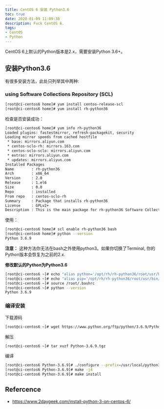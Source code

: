 ```yaml
---
title: CentOS 6 安装 Python3.6
toc: true
date: 2020-01-09 11:09:38
description: Fuck CentOS 6.
tags:
- CentOS
- Python
---
```


CentOS 6上默认的Python版本是2.x，需要安装Python 3.6+。

## 安装Python3.6

有很多安装方法，此处只列举其中两种: 

### using Software Collections Repository (SCL)

```bash
[root@ci-centos6 home]# yum install centos-release-scl
[root@ci-centos6 home]# yum install rh-python36
```

检查是否安装成功：

```bash
[root@ci-centos6 home]# yum info rh-python36
Loaded plugins: fastestmirror, refresh-packagekit, security
Loading mirror speeds from cached hostfile
 * base: mirrors.aliyun.com
 * centos-sclo-rh: mirrors.163.com
 * centos-sclo-sclo: mirrors.aliyun.com
 * extras: mirrors.aliyun.com
 * updates: mirrors.aliyun.com
Installed Packages
Name        : rh-python36
Arch        : x86_64
Version     : 2.0
Release     : 1.el6
Size        : 0.0  
Repo        : installed
From repo   : centos-sclo-rh
Summary     : Package that installs rh-python36
License     : GPLv2+
Description : This is the main package for rh-python36 Software Collection.
```

使用：

```bash
[root@ci-centos6 home]# scl enable rh-python36 bash
[root@ci-centos6 home]# python --version
Python 3.6.9
```

**注意：** 这种方法你无法在bash之外使用python3。如果你切换了Terminal, 你的Python版本会恢复为之前的2.x.

**修改默认的Python为Python3.6**

```bash
[root@ci-centos6 ~]# echo "alias python='/opt/rh/rh-python36/root/usr/bin/python'" >> /root/.bashrc
[root@ci-centos6 ~]# echo "alias pip='/opt/rh/rh-python36/root/usr/bin/pip'" >> /root/.bashrc
[root@ci-centos6 ~]# source /root/.bashrc
[root@ci-centos6 ~]# python --version
Python 3.6.9
```

### 编译安装

下载源码

```bash
[root@ci-centos6 ~]# wget https://www.python.org/ftp/python/3.6.9/Python-3.6.9.tgz
```

解压

```bash
[root@ci-centos6 ~]# tar xvzf Python-3.6.9.tgz 
```

编译

```bash
[root@ci-centos6 Python-3.6.9]# ./configure --prefix=/usr/local/python3.6 --enable-optimizations
[root@ci-centos6 Python-3.6.9]# make -j4
[root@ci-centos6 Python-3.6.9]# make install
```

## Refercence

-  https://www.2daygeek.com/install-python-3-on-centos-6/ 
